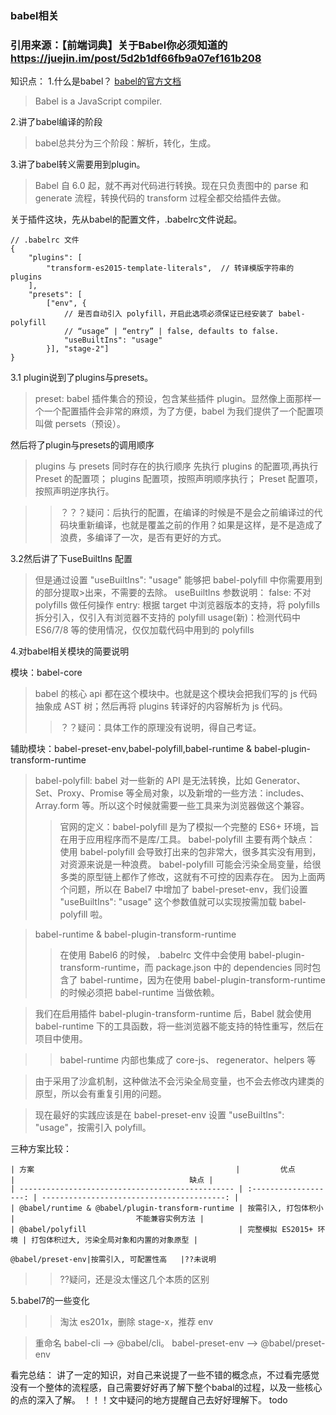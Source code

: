 ### babel相关
### 引用来源：【前端词典】关于Babel你必须知道的  https://juejin.im/post/5d2b1df66fb9a07ef161b208

知识点：
1.什么是babel？
[babel的官方文档](https://babeljs.io/)
> Babel is a JavaScript compiler.

2.讲了babel编译的阶段
> babel总共分为三个阶段：解析，转化，生成。

3.讲了babel转义需要用到plugin。
>Babel 自 6.0 起，就不再对代码进行转换。现在只负责图中的 parse 和 generate 流程，转换代码的 transform 过程全都交给插件去做。

关于插件这块，先从babel的配置文件，.babelrc文件说起。
```
// .babelrc 文件
{ 
    "plugins": [
        "transform-es2015-template-literals",  // 转译模版字符串的 plugins
    ],
    "presets": [
        ["env", {
            // 是否自动引入 polyfill，开启此选项必须保证已经安装了 babel-polyfill
            // “usage” | “entry” | false, defaults to false.
            "useBuiltIns": "usage"
        }], "stage-2"]
}

```
3.1 plugin说到了plugins与presets。
>preset: babel 插件集合的预设，包含某些插件 plugin。显然像上面那样一个一个配置插件会非常的麻烦，为了方便，babel 为我们提供了一个配置项叫做 persets（预设）。

然后将了plugin与presets的调用顺序
>plugins 与 presets 同时存在的执行顺序
>先执行 plugins 的配置项,再执行 Preset 的配置项；
>plugins 配置项，按照声明顺序执行；
>Preset 配置项，按照声明逆序执行。

>>？？？疑问：后执行的配置，在编译的时候是不是会之前编译过的代码块重新编译，也就是覆盖之前的作用？如果是这样，是不是造成了浪费，多编译了一次，是否有更好的方式。

3.2然后讲了下useBuiltIns 配置
>但是通过设置 "useBuiltIns": "usage" 能够把 babel-polyfill 中你需要用到的部分提取>出来，不需要的去除。
>useBuiltIns 参数说明：
>false: 不对 polyfills 做任何操作
>entry: 根据 target 中浏览器版本的支持，将 polyfills 拆分引入，仅引入有浏览器不支持的 polyfill
>usage(新)：检测代码中 ES6/7/8 等的使用情况，仅仅加载代码中用到的 polyfills

4.对babel相关模块的简要说明

模块：babel-core
>babel 的核心 api 都在这个模块中。也就是这个模块会把我们写的 js 代码抽象成 AST 树；然后再将 plugins 转译好的内容解析为 js 代码。
>> ？？疑问：具体工作的原理没有说明，得自己考证。

辅助模块：babel-preset-env,babel-polyfill,babel-runtime & babel-plugin-transform-runtime

>babel-polyfill:
>babel 对一些新的 API 是无法转换，比如 Generator、Set、Proxy、Promise 等全局对象，以及新增的一些方法：includes、Array.form 等。所以这个时候就需要一些工具来为浏览器做这个兼容。
>>官网的定义：babel-polyfill 是为了模拟一个完整的 ES6+ 环境，旨在用于应用程序而不是库/工具。
>babel-polyfill 主要有两个缺点：
>使用 babel-polyfill 会导致打出来的包非常大，很多其实没有用到，对资源来说是一种浪费。
>babel-polyfill 可能会污染全局变量，给很多类的原型链上都作了修改，这就有不可控的因素存在。
>因为上面两个问题，所以在 Babel7 中增加了 babel-preset-env，我们设置 "useBuiltIns": "usage" 这个参数值就可以实现按需加载 babel-polyfill 啦。

>babel-runtime & babel-plugin-transform-runtime
>>在使用 Babel6 的时候， .babelrc 文件中会使用 babel-plugin-transform-runtime，而 package.json 中的 dependencies 同时包含了 babel-runtime，因为在使用 babel-plugin-transform-runtime 的时候必须把 babel-runtime 当做依赖。

>我们在启用插件 babel-plugin-transform-runtime 后，Babel 就会使用 babel-runtime 下的工具函数，将一些浏览器不能支持的特性重写，然后在项目中使用。

>>babel-runtime 内部也集成了 core-js、 regenerator、helpers 等

>由于采用了沙盒机制，这种做法不会污染全局变量，也不会去修改内建类的原型，所以会有重复引用的问题。

>现在最好的实践应该是在 babel-preset-env 设置 "useBuiltIns": "usage"，按需引入 polyfill。

三种方案比较：
```
| 方案                                             |         优点          |                                       缺点 |
| ------------------------------------------------ | :-------------------: | -----------------------------------------: |
| @babel/runtime & @babel/plugin-transform-runtime | 按需引入, 打包体积小  |                           不能兼容实例方法 |
| @babel/polyfill                                  | 完整模拟 ES2015+ 环境 | 打包体积过大, 污染全局对象和内置的对象原型 |

@babel/preset-env|按需引入, 可配置性高	|??未说明
```
>>??疑问，还是没太懂这几个本质的区别

5.babel7的一些变化
>>淘汰 es201x，删除 stage-x，推荐 env

>重命名
>babel-cli —> @babel/cli。
> babel-preset-env —> @babel/preset-env


看完总结：
讲了一定的知识，对自己来说提了一些不错的概念点，不过看完感觉没有一个整体的流程感，自己需要好好再了解下整个babal的过程，以及一些核心的点的深入了解。
！！！文中疑问的地方提醒自己去好好理解下。
todo
